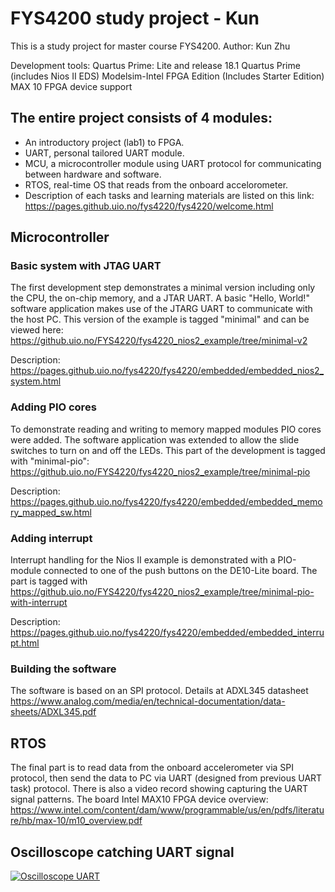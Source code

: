 # FYS4200 study project - Kun

This is a study project for master course FYS4200.
Author: Kun Zhu

Development tools:
Quartus Prime: Lite and release 18.1
Quartus Prime (includes Nios II EDS)
Modelsim-Intel FPGA Edition (Includes Starter Edition)
MAX 10 FPGA device support

## The entire project consists of 4 modules:

* An introductory project (lab1) to FPGA.
* UART, personal tailored UART module.
* MCU, a microcontroller module using UART protocol for communicating between hardware and software.
* RTOS, real-time OS that reads from the onboard accelorometer.
* Description of each tasks and learning materials are listed on this link:
<https://pages.github.uio.no/fys4220/fys4220/welcome.html>

## Microcontroller

### Basic system with JTAG UART 

The first development step demonstrates a minimal version including only the CPU, the on-chip memory, and a JTAR UART. A basic "Hello, World!" software application makes use of the JTARG UART to communicate with the host PC. This version of the example is tagged "minimal" and can be viewed here:
<https://github.uio.no/FYS4220/fys4220_nios2_example/tree/minimal-v2>

Description: <https://pages.github.uio.no/fys4220/fys4220/embedded/embedded_nios2_system.html>

### Adding PIO cores

To demonstrate reading and writing to memory mapped modules PIO cores were added. The software application was extended to allow the slide switches to turn on and off the LEDs. This part of the development is tagged with "minimal-pio":
<https://github.uio.no/FYS4220/fys4220_nios2_example/tree/minimal-pio>

Description: <https://pages.github.uio.no/fys4220/fys4220/embedded/embedded_memory_mapped_sw.html>

### Adding interrupt

Interrupt handling for the Nios II example is demonstrated with a PIO-module connected to one of the push buttons on the DE10-Lite board. The part is tagged with
<https://github.uio.no/FYS4220/fys4220_nios2_example/tree/minimal-pio-with-interrupt>

Description: <https://pages.github.uio.no/fys4220/fys4220/embedded/embedded_interrupt.html>

### Building the software

The software is based on an SPI protocol. Details at ADXL345 datasheet <https://www.analog.com/media/en/technical-documentation/data-sheets/ADXL345.pdf>

## RTOS

The final part is to read data from the onboard accelerometer via SPI protocol, then send the data to PC via UART (designed from previous UART task) protocol.
There is also a video record showing capturing the UART signal patterns.
The board Intel MAX10 FPGA device overview: <https://www.intel.com/content/dam/www/programmable/us/en/pdfs/literature/hb/max-10/m10_overview.pdf>

## Oscilloscope catching UART signal

[![Oscilloscope UART](https://i.ytimg.com/vi/vsqV-TBsPkU/hqdefault.jpg?sqp=-oaymwEbCKgBEF5IVfKriqkDDggBFQAAiEIYAXABwAEG&rs=AOn4CLDpjyJeKobQRLvulQ-Y_02PltN7vw)](https://youtu.be/vsqV-TBsPkU "Oscilloscope catching UART signal - Click to Watch!")

<!-- <p>
<iframe width="560" height="315" src="https://www.youtube.com/embed/vsqV-TBsPkU" title="YouTube video player" frameborder="0" allow="accelerometer; autoplay; clipboard-write; encrypted-media; gyroscope; picture-in-picture" allowfullscreen></iframe>
</p> -->
